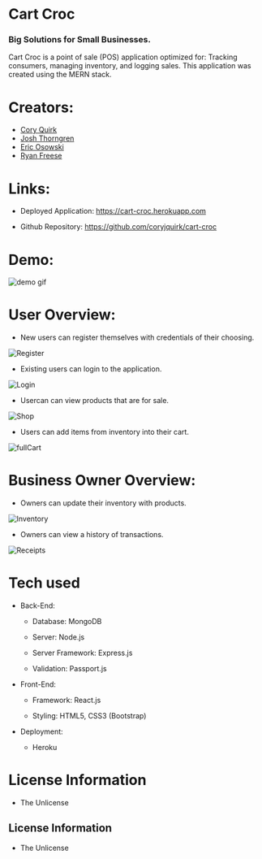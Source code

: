 # Cart Croc
### Big Solutions for Small Businesses. 
Cart Croc is a point of sale (POS) application optimized for: Tracking consumers, managing inventory, and logging sales. This application was created using the MERN stack.

# Creators:
- [Cory Quirk](https://github.com/coryjquirk "Cory")
- [Josh Thorngren](https://github.com/josh8903 "Josh")
- [Eric Osowski](https://github.com/EricJamesOsowski "Eric")
- [Ryan Freese](https://github.com/KeepTheLidOnTight "Ryan")


# Links:
* Deployed Application: https://cart-croc.herokuapp.com

* Github Repository: https://github.com/coryjquirk/cart-croc

# Demo:
<img src="https://media.giphy.com/media/Pj11Y6l80MFN0FG9Bl/source.gif" alt="demo gif">

# User Overview:
- New users can register themselves with credentials of their choosing.

![Register](registerimage)

- Existing users can login to the application.

![Login](loginimage)

- Usercan can view products that are for sale.

![Shop](shopimage)

- Users can add items from inventory into their cart.

![fullCart](cartimage)

# Business Owner Overview:
- Owners can update their inventory with products.

![Inventory](addInventory)

- Owners can view a history of transactions.

![Receipts](receipts)

# Tech used
- Back-End:

    - Database: MongoDB

    - Server: Node.js

    - Server Framework: Express.js

    - Validation: Passport.js

- Front-End:

    - Framework: React.js

    - Styling: HTML5, CSS3 (Bootstrap)

- Deployment:

    - Heroku

# License Information
* The Unlicense

## License Information

- The Unlicense
